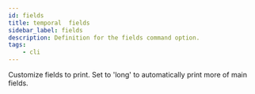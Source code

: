 ```yaml
---
id: fields
title: temporal  fields
sidebar_label: fields
description: Definition for the fields command option.
tags:
	- cli
---
```


Customize fields to print. Set to 'long' to automatically print more of main fields.

